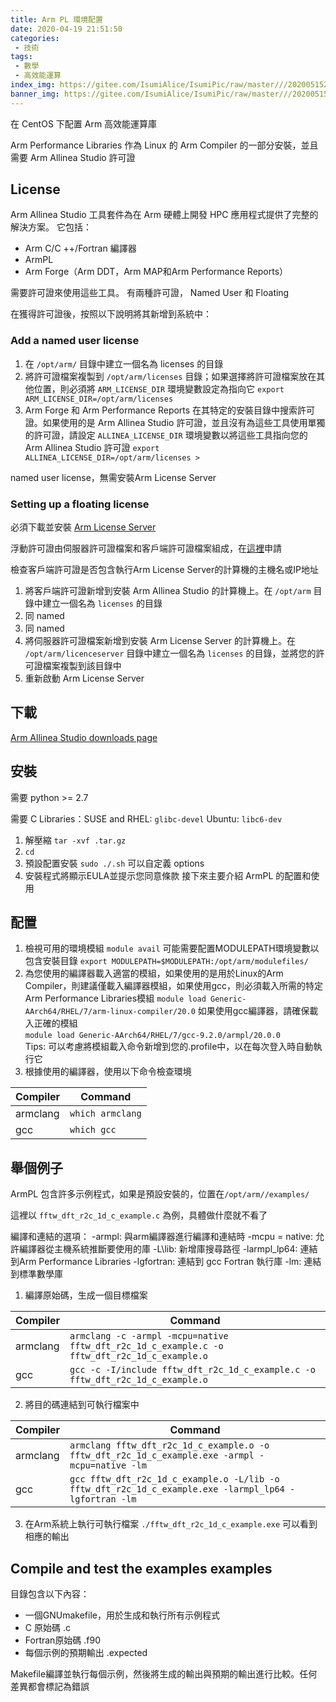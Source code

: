 ```yaml
---
title: Arm PL 環境配置
date: 2020-04-19 21:51:50
categories: 
 - 技術
tags: 
 - 數學
 - 高效能運算
index_img: https://gitee.com/IsumiAlice/IsumiPic/raw/master///20200515204625.jpg
banner_img: https://gitee.com/IsumiAlice/IsumiPic/raw/master///20200515204625.jpg
---
```

在 CentOS 下配置 Arm 高效能運算庫
<!-- more -->
Arm Performance Libraries 作為 Linux 的 Arm Compiler 的一部分安裝，並且需要 Arm Allinea Studio 許可證
## License

Arm Allinea Studio 工具套件為在 Arm 硬體上開發 HPC 應用程式提供了完整的解決方案。 它包括： 
- Arm C/C ++/Fortran 編譯器 
- ArmPL 
- Arm Forge（Arm DDT，Arm MAP和Arm Performance Reports） 

需要許可證來使用這些工具。 有兩種許可證， Named User 和 Floating

在獲得許可證後，按照以下說明將其新增到系統中： 

### Add a named user license 

1. 在 `/opt/arm/` 目錄中建立一個名為 licenses 的目錄 
2. 將許可證檔案複製到 `/opt/arm/licenses` 目錄；如果選擇將許可證檔案放在其他位置，則必須將 `ARM_LICENSE_DIR` 環境變數設定為指向它 `export ARM_LICENSE_DIR=/opt/arm/licenses`
3. Arm Forge 和 Arm Performance Reports 在其特定的安裝目錄中搜索許可證。如果使用的是 Arm Allinea Studio 許可證，並且沒有為這些工具使用單獨的許可證，請設定 `ALLINEA_LICENSE_DIR` 環境變數以將這些工具指向您的 Arm Allinea Studio 許可證 `export ALLINEA_LICENSE_DIR=/opt/arm/licenses >`

named user license，無需安裝Arm License Server

### Setting up a floating license 

必須下載並安裝 [Arm License Server](https://developer.arm.com/tools-and-software/server-and-hpc/downloads/arm-licence-server) 

浮動許可證由伺服器許可證檔案和客戶端許可證檔案組成，在[這裡](https://www.arm.com/products/development-tools/server-and-hpc/allinea-studio/get-software?_ga=2.43607085.960219704.1587365001-756695113.1577670013)申請 

檢查客戶端許可證是否包含執行Arm License Server的計算機的主機名或IP地址 

1. 將客戶端許可證新增到安裝 Arm Allinea Studio 的計算機上。在 `/opt/arm` 目錄中建立一個名為 `licenses` 的目錄 
2. 同 named 
3. 同 named 
4. 將伺服器許可證檔案新增到安裝 Arm License Server 的計算機上。在 `/opt/arm/licenceserver` 目錄中建立一個名為 `licenses` 的目錄，並將您的許可證檔案複製到該目錄中 
5. 重新啟動 Arm License Server 

## 下載 

[Arm Allinea Studio downloads page](https://developer.arm.com/products/software-development-tools/hpc/arm-allinea-studio/download) 

## 安裝 

需要 python >= 2.7

需要 C Libraries：SUSE and RHEL: `glibc-devel` Ubuntu: `libc6-dev` 

1. 解壓縮 ``` tar -xvf .tar.gz ``` 
2. ``` cd ``` 
3. 預設配置安裝 ``` sudo ./.sh ``` 
可以自定義 options
4. 安裝程式將顯示EULA並提示您同意條款 接下來主要介紹 ArmPL 的配置和使用 


## 配置 
1. 檢視可用的環境模組 ``` module avail ``` 可能需要配置MODULEPATH環境變數以包含安裝目錄 ``` export MODULEPATH=$MODULEPATH:/opt/arm/modulefiles/ ``` 
2. 為您使用的編譯器載入適當的模組，如果使用的是用於Linux的Arm Compiler，則建議僅載入編譯器模組，如果使用gcc，則必須載入所需的特定Arm Performance Libraries模組 
   ``` module load Generic-AArch64/RHEL/7/arm-linux-compiler/20.0 ``` 
   如果使用gcc編譯器，請確保載入正確的模組   
   ``` module load Generic-AArch64/RHEL/7/gcc-9.2.0/armpl/20.0.0 ```   
   Tips: 可以考慮將模組載入命令新增到您的.profile中，以在每次登入時自動執行它 
3. 根據使用的編譯器，使用以下命令檢查環境 

| Compiler | Command |
| ------------ | ---------------- |
| armclang | `which armclang` |
| gcc | `which gcc` |

## 舉個例子 

ArmPL 包含許多示例程式，如果是預設安裝的，位置在`/opt/arm//examples/` 

這裡以 `fftw_dft_r2c_1d_c_example.c` 為例，具體做什麼就不看了 

編譯和連結的選項： 
-armpl: 與arm編譯器進行編譯和連結時 
-mcpu = native: 允許編譯器從主機系統推斷要使用的庫 
-L\lib: 新增庫搜尋路徑 
-larmpl_lp64: 連結到Arm Performance Libraries 
-lgfortran: 連結到 gcc Fortran 執行庫 
-lm: 連結到標準數學庫 

1. 編譯原始碼，生成一個目標檔案 

| **Compiler** | **Command** |
| ------------ | ------------------------ |
| armclang | `armclang -c -armpl -mcpu=native fftw_dft_r2c_1d_c_example.c -o fftw_dft_r2c_1d_c_example.o` |
| gcc | `gcc -c -I/include fftw_dft_r2c_1d_c_example.c -o fftw_dft_r2c_1d_c_example.o` |
2. 將目的碼連結到可執行檔案中 

| **Compiler** | **Command** |
| ------------ | ------------------------- |
| armclang | `armclang fftw_dft_r2c_1d_c_example.o -o fftw_dft_r2c_1d_c_example.exe -armpl -mcpu=native -lm` |
| gcc | `gcc fftw_dft_r2c_1d_c_example.o -L/lib -o fftw_dft_r2c_1d_c_example.exe -larmpl_lp64 -lgfortran -lm` |

3. 在Arm系統上執行可執行檔案 ``` ./fftw_dft_r2c_1d_c_example.exe ``` 
   可以看到相應的輸出 

## Compile and test the examples examples 

目錄包含以下內容： 
- 一個GNUmakefile，用於生成和執行所有示例程式 
- C 原始碼 .c 
- Fortran原始碼 .f90 
- 每個示例的預期輸出 .expected 

Makefile編譯並執行每個示例，然後將生成的輸出與預期的輸出進行比較。任何差異都會標記為錯誤
